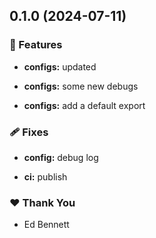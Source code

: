 ## 0.1.0 (2024-07-11)


### 🚀 Features

- **configs:** updated

- **configs:** some new debugs

- **configs:** add a default export


### 🩹 Fixes

- **config:** debug log

- **ci:** publish


### ❤️  Thank You

- Ed Bennett